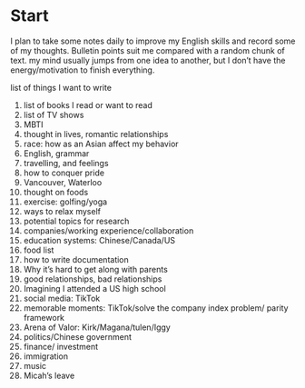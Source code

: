# Start

I plan to take some notes daily to improve my English skills and record some of my thoughts. Bulletin points suit me compared with a random chunk of text. my mind usually jumps from one idea to another, but I don’t have the energy/motivation to finish everything.

list of things I want to write

1. list of books I read or want to read
2. list of TV shows
3. MBTI
4. thought in lives, romantic relationships 
5. race: how as an Asian affect my behavior
6. English, grammar 
7. travelling, and feelings
8. how to conquer pride
9. Vancouver, Waterloo
10. thought on foods
11. exercise: golfing/yoga
12. ways to relax myself
13. potential topics for research
14. companies/working experience/collaboration
15. education systems: Chinese/Canada/US
16. food list
17. how to write documentation
18. Why it’s hard to get along with parents
19. good relationships, bad relationships 
20. Imagining I attended a US high school
21. social media: TikTok
22. memorable moments: TikTok/solve the company index problem/ parity framework
23. Arena of Valor: Kirk/Magana/tulen/Iggy
24. politics/Chinese government 
25. finance/ investment 
26. immigration
27. music
28. Micah’s leave
